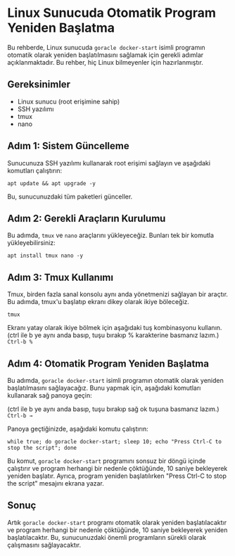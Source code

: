 # Linux Sunucuda Otomatik Program Yeniden Başlatma

Bu rehberde, Linux sunucuda `goracle docker-start` isimli programın otomatik olarak yeniden başlatılmasını sağlamak için gerekli adımlar açıklanmaktadır. Bu rehber, hiç Linux bilmeyenler için hazırlanmıştır.

## Gereksinimler

- Linux sunucu (root erişimine sahip)
- SSH yazılımı
- tmux
- nano

## Adım 1: Sistem Güncelleme

Sunucunuza SSH yazılımı kullanarak root erişimi sağlayın ve aşağıdaki komutları çalıştırın:

```apt update && apt upgrade -y```


Bu, sunucunuzdaki tüm paketleri günceller.

## Adım 2: Gerekli Araçların Kurulumu

Bu adımda, `tmux` ve `nano` araçlarını yükleyeceğiz. Bunları tek bir komutla yükleyebilirsiniz:

```apt install tmux nano -y```


## Adım 3: Tmux Kullanımı

Tmux, birden fazla sanal konsolu aynı anda yönetmenizi sağlayan bir araçtır. Bu adımda, tmux'u başlatıp ekranı dikey olarak ikiye böleceğiz.

```tmux```

Ekranı yatay olarak ikiye bölmek için aşağıdaki tuş kombinasyonu kullanın.
(ctrl ile b ye aynı anda basıp, tuşu bırakıp % karakterine basmanız lazım.)
```Ctrl-b %```


## Adım 4: Otomatik Program Yeniden Başlatma

Bu adımda, `goracle docker-start` isimli programın otomatik olarak yeniden başlatılmasını sağlayacağız. Bunu yapmak için, aşağıdaki komutları kullanarak sağ panoya geçin:

(ctrl ile b ye aynı anda basıp, tuşu bırakıp sağ ok tuşuna basmanız lazım.)
```Ctrl-b →```

Panoya geçtiğinizde, aşağıdaki komutu çalıştırın:

```while true; do goracle docker-start; sleep 10; echo "Press Ctrl-C to stop the script"; done```


Bu komut, `goracle docker-start` programını sonsuz bir döngü içinde çalıştırır ve program herhangi bir nedenle çöktüğünde, 10 saniye bekleyerek yeniden başlatır. Ayrıca, program yeniden başlatılırken "Press Ctrl-C to stop the script" mesajını ekrana yazar.

## Sonuç

Artık `goracle docker-start` programı otomatik olarak yeniden başlatılacaktır ve program herhangi bir nedenle çöktüğünde, 10 saniye bekleyerek yeniden başlatılacaktır. Bu, sunucunuzdaki önemli programların sürekli olarak çalışmasını sağlayacaktır.
